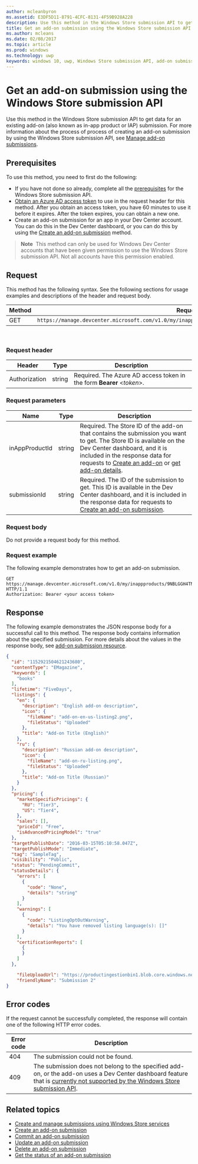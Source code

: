 ---author: mcleanbyron
ms.assetid: E3DF5D11-8791-4CFC-8131-4F59B928A228
description: Use this method in the Windows Store submission API to get data for an existing add-on submission.
title: Get an add-on submission using the Windows Store submission API
ms.author: mcleans
ms.date: 02/08/2017
ms.topic: article
ms.prod: windows
ms.technology: uwp
keywords: windows 10, uwp, Windows Store submission API, add-on submission, in-app product, IAP
---# Get an add-on submission using the Windows Store submission APIUse this method in the Windows Store submission API to get data for an existing add-on (also known as in-app product or IAP) submission. For more information about the process of process of creating an add-on submission by using the Windows Store submission API, see [Manage add-on submissions](manage-add-on-submissions.md).## PrerequisitesTo use this method, you need to first do the following:* If you have not done so already, complete all the [prerequisites](create-and-manage-submissions-using-windows-store-services.md#prerequisites) for the Windows Store submission API.* [Obtain an Azure AD access token](create-and-manage-submissions-using-windows-store-services.md#obtain-an-azure-ad-access-token) to use in the request header for this method. After you obtain an access token, you have 60 minutes to use it before it expires. After the token expires, you can obtain a new one.* Create an add-on submission for an app in your Dev Center account. You can do this in the Dev Center dashboard, or you can do this by using the [Create an add-on submission](create-an-add-on-submission.md) method.>**Note**&nbsp;&nbsp;This method can only be used for Windows Dev Center accounts that have been given permission to use the Windows Store submission API. Not all accounts have this permission enabled.## RequestThis method has the following syntax. See the following sections for usage examples and descriptions of the header and request body.| Method | Request URI                                                      ||--------|------------------------------------------------------------------|| GET   | ```https://manage.devcenter.microsoft.com/v1.0/my/inappproducts/{inAppProductId}/submissions/{submissionId} ``` |<span/> ### Request header| Header        | Type   | Description                                                                 ||---------------|--------|-----------------------------------------------------------------------------|| Authorization | string | Required. The Azure AD access token in the form **Bearer** &lt;*token*&gt;. |<span/>### Request parameters| Name        | Type   | Description                                                                 ||---------------|--------|-----------------------------------------------------------------------------|| inAppProductId | string | Required. The Store ID of the add-on that contains the submission you want to get. The Store ID is available on the Dev Center dashboard, and it is included in the response data for requests to [Create an add-on](create-an-add-on.md) or [get add-on details](get-all-add-ons.md).  || submissionId | string | Required. The ID of the submission to get. This ID is available in the Dev Center dashboard, and it is included in the response data for requests to [Create an add-on submission](create-an-add-on-submission.md).  |<span/>### Request bodyDo not provide a request body for this method.### Request exampleThe following example demonstrates how to get an add-on submission.```GET https://manage.devcenter.microsoft.com/v1.0/my/inappproducts/9NBLGGH4TNMP/submissions/1152921504621243680 HTTP/1.1Authorization: Bearer <your access token>```## ResponseThe following example demonstrates the JSON response body for a successful call to this method. The response body contains information about the specified submission. For more details about the values in the response body, see [add-on submission resource](manage-add-on-submissions.md#add-on-submission-object).```json{  "id": "1152921504621243680",  "contentType": "EMagazine",  "keywords": [    "books"  ],  "lifetime": "FiveDays",  "listings": {    "en": {      "description": "English add-on description",      "icon": {        "fileName": "add-on-en-us-listing2.png",        "fileStatus": "Uploaded"      },      "title": "Add-on Title (English)"    },    "ru": {      "description": "Russian add-on description",      "icon": {        "fileName": "add-on-ru-listing.png",        "fileStatus": "Uploaded"      },      "title": "Add-on Title (Russian)"    }  },  "pricing": {    "marketSpecificPricings": {      "RU": "Tier3",      "US": "Tier4",    },    "sales": [],    "priceId": "Free",    "isAdvancedPricingModel": "true"  },  "targetPublishDate": "2016-03-15T05:10:58.047Z",  "targetPublishMode": "Immediate",  "tag": "SampleTag",  "visibility": "Public",  "status": "PendingCommit",  "statusDetails": {    "errors": [      {        "code": "None",        "details": "string"      }    ],    "warnings": [      {        "code": "ListingOptOutWarning",        "details": "You have removed listing language(s): []"      }    ],    "certificationReports": [      {      }    ]  },    "fileUploadUrl": "https://productingestionbin1.blob.core.windows.net/ingestion/26920f66-b592-4439-9a9d-fb0f014902ec?sv=2014-02-14&sr=b&sig=usAN0kNFNnYE2tGQBI%2BARQWejX1Guiz7hdFtRhyK%2Bog%3D&se=2016-06-17T20:45:51Z&sp=rwl",    "friendlyName": "Submission 2"}```## Error codesIf the request cannot be successfully completed, the response will contain one of the following HTTP error codes.| Error code |  Description   ||--------|------------------|| 404  | The submission could not be found. || 409  | The submission does not belong to the specified add-on, or the add-on uses a Dev Center dashboard feature that is [currently not supported by the Windows Store submission API](create-and-manage-submissions-using-windows-store-services.md#not_supported). |   <span/>## Related topics* [Create and manage submissions using Windows Store services](create-and-manage-submissions-using-windows-store-services.md)* [Create an add-on submission](create-an-add-on-submission.md)* [Commit an add-on submission](commit-an-add-on-submission.md)* [Update an add-on submission](update-an-add-on-submission.md)* [Delete an add-on submission](delete-an-add-on-submission.md)* [Get the status of an add-on submission](get-status-for-an-add-on-submission.md)